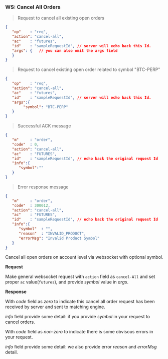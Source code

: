 ### WS: Cancel All Orders

> Request to cancel all existing open orders 

```json
{
   "op"    : "req",
   "action": "cancel-all",
   "ac"    : "futures",
   "id"    : "sampleRequestId", // server will echo back this Id.
   "args": {   // you can also omit the args field
   }
}
```

> Request to cancel existing open order related to symbol "BTC-PERP"

```json
{
   "op"    : "req",
   "action": "cancel-all",
   "ac"    : "futures",
   "id"    : "sampleRequestId", // server will echo back this Id.
   "args":{ 
        "symbol": "BTC-PERP"     
   }
}
```

> Successful ACK message

```json
{
   "m"     : "order",
   "code"  : 0,
   "action": "cancel-all",
   "ac"    : "FUTURES",
   "id"    : "sampleRequestId", // echo back the original request Id
   "info":{
      "symbol":""
   }
}
```

> Error response message

```json
{
   "m"     : "order",
   "code"  : 300012,
   "action": "cancel-all",
   "ac"    : "FUTURES",
   "id"    : "sampleRequestId", // echo back the original request Id
   "info":{
      "symbol"  : "",
      "reason"  : "INVALID_PRODUCT",
      "errorMsg": "Invalid Product Symbol"
   }
}
```

Cancel all open orders on account level via websocket with optional symbol.

**Request**

Make general websocket request with `action` field as `cancel-All` and set proper `ac` value(`futures`), and provide *symbol* value in *args*.

**Response**

With *code* field as *zero* to indicate this cancel all order request has been received by server and sent to matching engine. 

*info* field provide some detail: if you provide *symbol* in your request to cancel orders.

With *code* field as *non-zero* to indicate there is some obvisous errors in your request. 

*info* field provide some detail: we also provide error *reason* and *errorMsg* detail.
